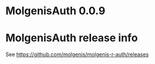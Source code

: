 # MolgenisAuth 0.0.9

# MolgenisAuth release info

See https://github.com/molgenis/molgenis-r-auth/releases
